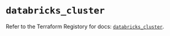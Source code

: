 # `databricks_cluster`

Refer to the Terraform Registory for docs: [`databricks_cluster`](https://registry.terraform.io/providers/databricks/databricks/1.31.0/docs/resources/cluster).
